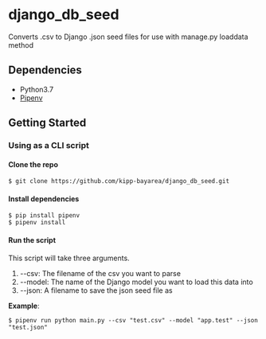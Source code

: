# django_db_seed
Converts .csv to Django .json seed files for use with manage.py loaddata method

## Dependencies

* Python3.7
* [Pipenv](https://pipenv.readthedocs.io/en/latest/)

## Getting Started

### Using as a CLI script

#### Clone the repo

```
$ git clone https://github.com/kipp-bayarea/django_db_seed.git
```

#### Install dependencies

```
$ pip install pipenv
$ pipenv install
```

#### Run the script

This script will take three arguments.

1. --csv: The filename of the csv you want to parse
2. --model: The name of the Django model you want to load this data into
3. --json: A filename to save the json seed file as

**Example**:

```
$ pipenv run python main.py --csv "test.csv" --model "app.test" --json "test.json"
```
